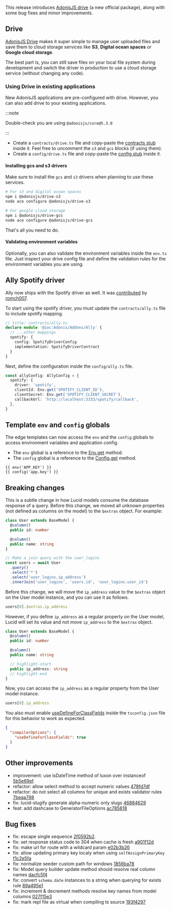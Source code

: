 This release introduces [AdonisJS drive](#drive) (a new official package), along with some bug fixes and minor improvements.

## Drive
[AdonisJS Drive](../guides/digging-deeper/drive.md) makes it super simple to manage user uploaded files and save them to cloud storage services like **S3**, **Digital ocean spaces** or **Google cloud storage**.

The best part is, you can still save files on your local file system during development and switch the driver in production to use a cloud storage service (without changing any code).

### Using Drive in existing applications
New AdonisJS applications are pre-configured with drive. However, you can also add drive to your existing applications.

:::note

Double-check you are using `@adonisjs/core@5.3.0`

:::

- Create a `contracts/drive.ts` file and copy-paste the [contracts stub](https://raw.githubusercontent.com/adonisjs/core/master/templates/contracts/drive.txt) inside it. Feel free to uncomment the `s3` and `gcs` blocks (if using them).
- Create a `config/drive.ts` file and copy-paste the [config stub](https://raw.githubusercontent.com/adonisjs/core/master/templates/config/drive.txt) inside it.

#### Installing gcs and s3 drivers
Make sure to install the `gcs` and `s3` drivers when planning to use these services.

```sh
# For s3 and digital ocean spaces
npm i @adonisjs/drive-s3
node ace configure @adonisjs/drive-s3

# For google cloud storage
npm i @adonisjs/drive-gcs
node ace configure @adonisjs/drive-gcs
```

That's all you need to do. 

#### Validating environment variables

Optionally, you can also validate the environment variables inside the `env.ts` file. Just inspect your drive config file and define the validation rules for the environment variables you are using.

## Ally Spotify driver
Ally now ships with the Spotify driver as well. It was [contributed](https://github.com/adonisjs/ally/pull/123) by [romch007](https://github.com/romch007).

To start using the spotify driver, you must update the `contracts/ally.ts` file to include spotify mapping.

```ts
// title: contracts/ally.ts
declare module '@ioc:Adonis/Addons/Ally' {
  // ...other mappings
  spotify: {
    config: SpotifyDriverConfig
    implementation: SpotifyDriverContract
  }
}
```

Next, define the configuration inside the `config/ally.ts` file.

```ts
const allyConfig: AllyConfig = {
  spotify: {
    driver: 'spotify',
    clientId: Env.get('SPOTIFY_CLIENT_ID'),
    clientSecret: Env.get('SPOTIFY_CLIENT_SECRET'),
    callbackUrl: 'http://localhost:3333/spotify/callback',
  },
}
```

## Template `env` and `config` globals
The edge templates can now access the `env` and the `config` globals to access environment variables and application config.

- The `env` global is a reference to the [Env.get](../guides/fundamentals/environment-variables.md#access-environment-variables) method.
- The `config` global is a reference to the [Config.get](../guides/fundamentals/config.md#using-the-config-provider) method.

```edge
{{ env('APP_KEY') }}
{{ config('app.key') }}
```

## Breaking changes
This is a subtle change in how Lucid models consume the database response of a query. Before this change, we moved all unknown properties (not defined as columns on the model) to the `$extras` object. For example:

```ts
class User extends BaseModel {
  @column()
  public id: number

  @column()
  public name: string
}

// Make a join query with the user_logins 
const users = await User
  .query()
  .select('*')
  .select('user_logins.ip_address')
  .innerJoin('user_logins', 'users.id', 'user_logins.user_id')
```

Before this change, we will move the `ip_address` value to the `$extras` object on the User model instance, and you can use it as follows.

```ts
users[0].$extras.ip_address
```

However, if you define `ip_address` as a regular property on the User model, Lucid will set its value and not move `ip_address` to the `$extras` object.

```ts
class User extends BaseModel {
  @column()
  public id: number

  @column()
  public name: string

  // highlight-start
  public ip_address: string
  // highlight-end
}
```

Now, you can access the `ip_address` as a regular property from the User model instance.

```ts
users[0].ip_address
```

You also must enable [useDefineForClassFields](https://www.typescriptlang.org/tsconfig/useDefineForClassFields.html) inside the `tsconfig.json` file for this behavior to work as expected.

```json
{
  "compilerOptions": {
    "useDefineForClassFields": true
  }
}
```
 
## Other improvements

- improvement: use isDateTime method of luxon over instanceof [5b5e69ef](https://github.com/adonisjs/validator/commit/5b5e69ef398af5a31a841fdd338d166a1874795c).
- refactor: allow select method to accept numeric values [478fd7df](https://github.com/adonisjs/lucid/commit/478fd7df48fc28aaa50dba18685050a7828d5e44)
- refactor: do not select all columns for unique and exists validator rules [7beaa798](https://github.com/adonisjs/lucid/commit/7beaa79834de72cd80c3cd9e0d12a0d278130c02)
- fix: lucid-slugify generate alpha-numeric only slugs [46884629](https://github.com/adonisjs/lucid-slugify/commit/468846296693962b0ecce85ad46f186e20b554c5)
- feat: add dashcase to GeneratorFileOptions [ac785818](https://github.com/adonisjs/ace/commit/ac785818615953aa83f97087e84f2e06d6918d23)

## Bug fixes

- fix: escape single sequence [2f0592b2](https://github.com/adonisjs/env/commit/2f0592b27e32575ec3714c664cfff068b068cd2b).
- fix: set response status code to 304 when cache is fresh [a901f12d](https://github.com/adonisjs/http-server/commit/a901f12d4b4433b7cdad1dcdacbcb3f73700c8f3)
- fix: make url for route with a wildcard param [e02b3b26](https://github.com/adonisjs/http-server/commit/e02b3b266cfffab5354f08eb42cfd87e469ec4a7)
- fix: allow updating primary key localy when using `selfAssignPrimaryKey` [f1c2e5fa](https://github.com/adonisjs/lucid/commit/f1c2e5fad26337086dc188061f97d64463e00764)
- fix: normalize seeder custom path for windows [1856ba78](https://github.com/adonisjs/lucid/commit/1856ba783fff5f89f6a74d34327068ece4293aa5)
- fix: Model query builder update method should resolve real column names [dacfc5f4](https://github.com/adonisjs/lucid/commit/dacfc5f4f3dabf8117361a405aff4acafba10fb7)
- fix: convert `schema.date` instances to a string when querying for exists rule [89a495e1](https://github.com/adonisjs/lucid/commit/89a495e1a6bacfaf7f5e239575d04c599cfe3c1b)
- fix: increment & decrement methods resolve key names from model columns [027f15e3](https://github.com/adonisjs/lucid/commit/027f15e3039842ed344aefefa3e69f4dab517a1b)
- fix: mark repl file as virtual when compiling ts source [193f4297](https://github.com/adonisjs/repl/commit/193f4297986e431cfea979afa5370c124b23ed86)
